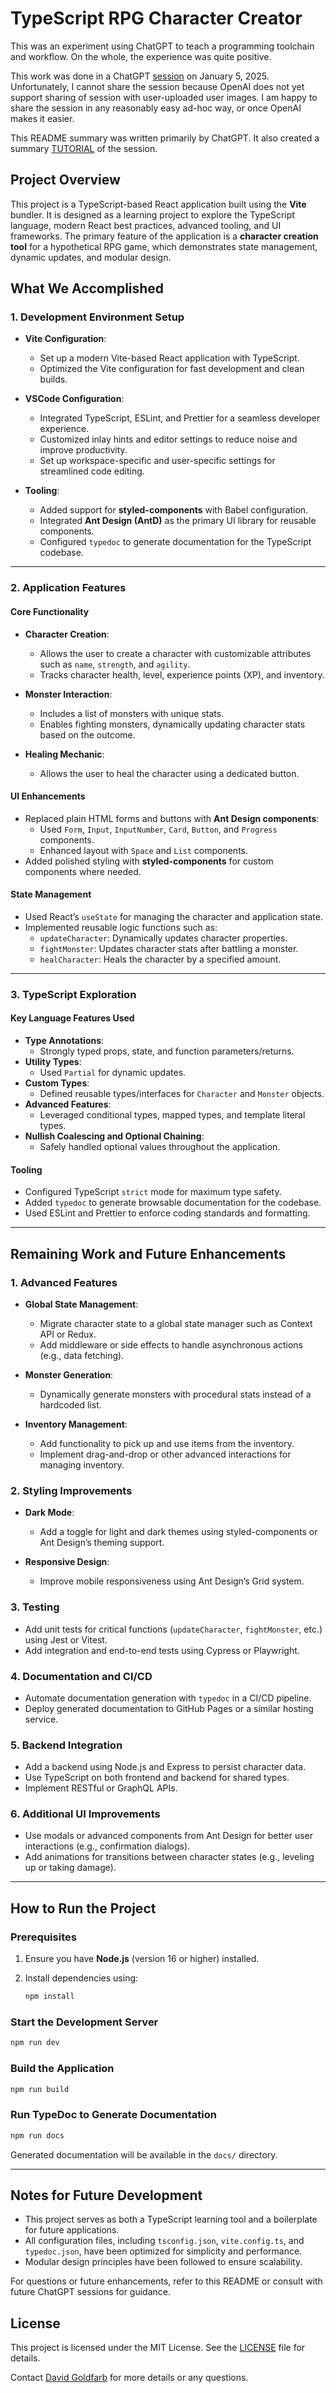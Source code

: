 # TypeScript RPG Character Creator

This was an experiment using ChatGPT to teach a programming toolchain and workflow. On the whole, the experience was quite positive.

This work was done in a ChatGPT [session](https://chatgpt.com/c/677418e0-9dd4-8009-a606-bb418a45d77b) on January 5, 2025. Unfortunately, I cannot share the session because OpenAI does not yet support sharing of session with user-uploaded user images. I am happy to share the session in any reasonably easy ad-hoc way, or once OpenAI makes it easier.

This README summary was written primarily by ChatGPT. It also created a summary [TUTORIAL](TUTORIAL.md) of the session.

## Project Overview

This project is a TypeScript-based React application built using the **Vite** bundler. It is designed as a learning project to explore the TypeScript language, modern React best practices, advanced tooling, and UI frameworks. The primary feature of the application is a **character creation tool** for a hypothetical RPG game, which demonstrates state management, dynamic updates, and modular design.

## What We Accomplished

### **1. Development Environment Setup**

- **Vite Configuration**:

  - Set up a modern Vite-based React application with TypeScript.
  - Optimized the Vite configuration for fast development and clean builds.

- **VSCode Configuration**:

  - Integrated TypeScript, ESLint, and Prettier for a seamless developer experience.
  - Customized inlay hints and editor settings to reduce noise and improve productivity.
  - Set up workspace-specific and user-specific settings for streamlined code editing.

- **Tooling**:
  - Added support for **styled-components** with Babel configuration.
  - Integrated **Ant Design (AntD)** as the primary UI library for reusable components.
  - Configured `typedoc` to generate documentation for the TypeScript codebase.

---

### **2. Application Features**

#### **Core Functionality**

- **Character Creation**:

  - Allows the user to create a character with customizable attributes such as `name`, `strength`, and `agility`.
  - Tracks character health, level, experience points (XP), and inventory.

- **Monster Interaction**:

  - Includes a list of monsters with unique stats.
  - Enables fighting monsters, dynamically updating character stats based on the outcome.

- **Healing Mechanic**:
  - Allows the user to heal the character using a dedicated button.

#### **UI Enhancements**

- Replaced plain HTML forms and buttons with **Ant Design components**:
  - Used `Form`, `Input`, `InputNumber`, `Card`, `Button`, and `Progress` components.
  - Enhanced layout with `Space` and `List` components.
- Added polished styling with **styled-components** for custom components where needed.

#### **State Management**

- Used React’s `useState` for managing the character and application state.
- Implemented reusable logic functions such as:
  - `updateCharacter`: Dynamically updates character properties.
  - `fightMonster`: Updates character stats after battling a monster.
  - `healCharacter`: Heals the character by a specified amount.

---

### **3. TypeScript Exploration**

#### **Key Language Features Used**

- **Type Annotations**:
  - Strongly typed props, state, and function parameters/returns.
- **Utility Types**:
  - Used `Partial` for dynamic updates.
- **Custom Types**:
  - Defined reusable types/interfaces for `Character` and `Monster` objects.
- **Advanced Features**:
  - Leveraged conditional types, mapped types, and template literal types.
- **Nullish Coalescing and Optional Chaining**:
  - Safely handled optional values throughout the application.

#### **Tooling**

- Configured TypeScript `strict` mode for maximum type safety.
- Added `typedoc` to generate browsable documentation for the codebase.
- Used ESLint and Prettier to enforce coding standards and formatting.

---

## Remaining Work and Future Enhancements

### **1. Advanced Features**

- **Global State Management**:

  - Migrate character state to a global state manager such as Context API or Redux.
  - Add middleware or side effects to handle asynchronous actions (e.g., data fetching).

- **Monster Generation**:

  - Dynamically generate monsters with procedural stats instead of a hardcoded list.

- **Inventory Management**:
  - Add functionality to pick up and use items from the inventory.
  - Implement drag-and-drop or other advanced interactions for managing inventory.

### **2. Styling Improvements**

- **Dark Mode**:

  - Add a toggle for light and dark themes using styled-components or Ant Design’s theming support.

- **Responsive Design**:
  - Improve mobile responsiveness using Ant Design’s Grid system.

### **3. Testing**

- Add unit tests for critical functions (`updateCharacter`, `fightMonster`, etc.) using Jest or Vitest.
- Add integration and end-to-end tests using Cypress or Playwright.

### **4. Documentation and CI/CD**

- Automate documentation generation with `typedoc` in a CI/CD pipeline.
- Deploy generated documentation to GitHub Pages or a similar hosting service.

### **5. Backend Integration**

- Add a backend using Node.js and Express to persist character data.
- Use TypeScript on both frontend and backend for shared types.
- Implement RESTful or GraphQL APIs.

### **6. Additional UI Improvements**

- Use modals or advanced components from Ant Design for better user interactions (e.g., confirmation dialogs).
- Add animations for transitions between character states (e.g., leveling up or taking damage).

---

## How to Run the Project

### Prerequisites

1. Ensure you have **Node.js** (version 16 or higher) installed.
2. Install dependencies using:

   ```bash
   npm install
   ```

### Start the Development Server

```bash
npm run dev
```

### Build the Application

```bash
npm run build
```

### Run TypeDoc to Generate Documentation

```bash
npm run docs
```

Generated documentation will be available in the `docs/` directory.

---

## Notes for Future Development

- This project serves as both a TypeScript learning tool and a boilerplate for future applications.
- All configuration files, including `tsconfig.json`, `vite.config.ts`, and `typedoc.json`, have been optimized for simplicity and performance.
- Modular design principles have been followed to ensure scalability.

For questions or future enhancements, refer to this README or consult with future ChatGPT sessions for guidance.

## License

This project is licensed under the MIT License. See the [LICENSE](LICENSE) file for details.

Contact [David Goldfarb](mailto:deg@degel.com) for more details or any questions.
